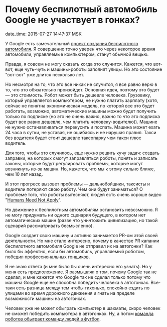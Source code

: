 # Почему беспилотный автомобиль Google не участвует в гонках?

date_time: 2015-07-27 14:47:37 MSK

У Google есть замечательный [проект создания беспилотного автомобиля][wiki].
Я совершенно точно уверен что через некоторое время автомобили, управляемые
компьютером, станут обычной вещью.

Правда, я совсем не могу сказать когда это случится. Кажется, что вот-вот,
еще чуть-чуть и машины-роботы заполнят улицы. Но это состояние "вот-вот" уже
длится несколько лет.

Но несмотря на то, что это все никак не случится, я все равно верю в то, что
это обязательно произойдет. Основная идея, поэтому это будет — это стоимость.
Робот может быть дешевле человека. Грузовику, который управляется компьютером,
не нужно платить зарплату (хотя, сейчас не понятна экономическая модель, по
которой все это будет работать, возможно, автоматические машины можно будет
получить только по подписке (но это не очень важно, важно то что это подписка
будет все равно дешевле, чем платить человеку-водителю)). Машине не нужно
останавливаться перекусить и поспать. Машина может ехать 24 часа в сутки, не
уставая, не ошибаясь и не нарушая правил. Такси без водителя будет стоит
дешевле таксопарку чем такси плюс водитель.

Для того, чтобы это случилось, еще нужно решить кучу задач: создать заправки,
на которых смогут заправляться роботы, понять и записать законы, которые
будут регулировать проблемы, которые могут возникнуть из-за машин. Но,
кажется, что мы к этому сильно ближе, чем 10 лет назад.

И этот прогресс вызовет проблемы — дальнобойшики, таксисты и водители
потеряют свою работу. Чем они будут заниматься? О проблеме того, что
роботы вытесняют, людей есть очень хороше видео "[Humans Need Not Apply][video]".

Но движение к беспилотным автомобилям остановить невозможно. Я не могу
придумать ни одного сценария будущего, в котором нет автоматических машин
(разве что уничтожить цивилизацию, но такой сценарий рассматривать
бесмысленно).

Google создает свою машину и активно занимается PR-ом этой своей
деятельности. Но мне стало интересно, почему в качестве PR капании
беспилотного автомобиля Google не отправил их на автогонки? Как было бы
эффектно, если бы автомобиль, управляемый роботом, победил профессиональных
гонщиков.

Я не знаю ответа (и мне было бы очень интересно его узнать). Но у меня есть
предположение. Я размышлял о том, почему Google так не сделал, и мне кажется
что Google так не сделал только потому что машина Google еще не способна
победить человека в автогонках. Все-таки есть разница между тем чтобы
тихонько, спокойно ездить по улицами во время дорожного движения и гнать на
пределе возможности машины на автогонках.

Человек уже не может обыграть компьютер в шахматы, скоро человек не сможет
победить компьютера в автогонках. Ну, а потом [команда роботов обыграет
команду людей в футбол][RoboCup].

 [wiki]: https://ru.wikipedia.org/wiki/%D0%91%D0%B5%D1%81%D0%BF%D0%B8%D0%BB%D0%BE%D1%82%D0%BD%D1%8B%D0%B9_%D0%B0%D0%B2%D1%82%D0%BE%D0%BC%D0%BE%D0%B1%D0%B8%D0%BB%D1%8C_Google
 [video]: https://www.youtube.com/watch?v=7Pq-S557XQU
 [RoboCup]: https://ru.wikipedia.org/wiki/RoboCup
